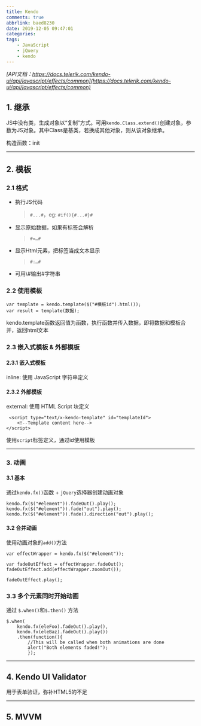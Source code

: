 ```yaml
---
title: Kendo
comments: true
abbrlink: baed8230
date: 2019-12-05 09:47:01
categories:
tags:
    - JavaScript
    - jQuery
    - kendo
---
```


*[API文档：https://docs.telerik.com/kendo-ui/api/javascript/effects/common](https://docs.telerik.com/kendo-ui/api/javascript/effects/common)*

## 1. 继承
JS中没有类，生成对象以“复制”方式。可用`kendo.Class.extend()`创建对象，参数为JS对象。其中Class是基类，若换成其他对象，则从该对象继承。

构造函数：init

---
## 2. 模板

### 2.1 格式
* 执行JS代码
    >`#...#`，eg: `#if(){#...#}#`
* 显示原始数据，如果有标签会解析
    >`#=…#`
* 显示Html元素，把标签当成文本显示
    >`#:…#`

* 可用\\#输出#字符串

### 2.2 使用模板

```
var template = kendo.template($("#模板id").html());
var result = template(数据);
```
kendo.template函数返回值为函数，执行函数并传入数据，即将数据和模板合并，返回html文本

### 2.3 嵌入式模板 & 外部模板
#### 2.3.1 嵌入式模板
inline: 使用 JavaScript 字符串定义
#### 2.3.2 外部模板
external: 使用 HTML Script 块定义
```
 <script type="text/x-kendo-template" id="templateId">
    <!--Template content here-->
</script>
```
使用`script`标签定义，通过id使用模板

---
### 3. 动画
#### 3.1 基本
通过`kendo.fx()`函数 + `jQuery`选择器创建动画对象
```
kendo.fx($("#element")).fadeOut().play();
kendo.fx($("#element")).fade("out").play();
kendo.fx($("#element")).fade().direction("out").play();
```

#### 3.2 合并动画
使用动画对象的`add()`方法
```
var effectWrapper = kendo.fx($("#element"));

var fadeOutEffect = effectWrapper.fadeOut();
fadeOutEffect.add(effectWrapper.zoomOut());

fadeOutEffect.play();
```

### 3.3 多个元素同时开始动画
通过 `$.when()`和`$.then()` 方法
```
$.when(
    kendo.fx(eleFoo).fadeOut().play(),
    kendo.fx(eleBaz).fadeOut().play())
    .then(function(){
        //This will be called when both animations are done
        alert("Both elements faded!");
        });
```

---
## 4. Kendo UI Validator
用于表单验证，弥补HTML5的不足

---
## 5. MVVM
